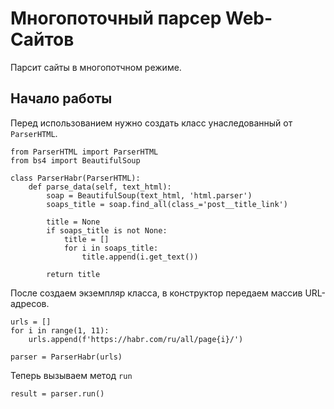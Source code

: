 # Многопоточный парсер Web-Сайтов
Парсит сайты в многопотчном режиме.

## Начало работы
Перед использованием нужно создать класс унаследованный от `ParserHTML`.
```python3
from ParserHTML import ParserHTML
from bs4 import BeautifulSoup

class ParserHabr(ParserHTML):
	def parse_data(self, text_html):
		soap = BeautifulSoup(text_html, 'html.parser')
		soaps_title = soap.find_all(class_='post__title_link')

		title = None
		if soaps_title is not None:
			title = []
			for i in soaps_title:
				title.append(i.get_text())

		return title
```
После создаем экземпляр класса, в конструктор передаем массив URL-адресов.
```python3
urls = []
for i in range(1, 11):
	urls.append(f'https://habr.com/ru/all/page{i}/')

parser = ParserHabr(urls)
```
Теперь вызываем метод `run`
```python3
result = parser.run()
```
